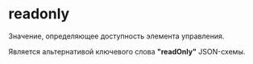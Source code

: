 # readonly

Значение, определяющее доступность элемента управления. 

Является альтернативой ключевого слова **"readOnly"** JSON-схемы.
